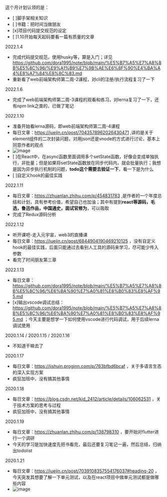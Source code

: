 这个月计划认领的是：
- [ ]脚手架相关知识
- [ ]书籍：把时间当做朋友
- [x]项目代码提交规范的设定
- [ ]1.10开始每天起码要看一篇有质量的文章


2022.1.4
- 完成代码提交规范，使用husky等，算是入门；详见 https://github.com/dora1995/note/blob/main/%E5%B7%A5%E7%A8%8B%E5%8C%96/%E9%A1%B9%E7%9B%AE%E6%8F%90%E4%BA%A4%E8%A7%84%E8%8C%83.md
- 重新看了web前端架构师第二周-2课程，对cli的注册/执行流程复习了一下

2022.1.6
- 完成了web前端架构师第二周-3课程的观看和练习，对lerna复习了一下，还有npm link之类的，已做了笔记

2022.1.10
- 准备开始看lerna源码，即web前端架构师第二周-4课程
- 每日文章：https://juejin.cn/post/7043578962026430471 ,讲的是关于element组件的二次封装问题，对用json还是vnode的方式进行讨论，基本上同意作者的观点
- ![image](https://user-images.githubusercontent.com/53267289/148888666-c3ac5663-ee5b-4bcd-97b3-750283c56e06.png)
- [ ]在React中，在async函数里面调用多个setState函数，好像会变成单独执行，非批量；但是如果将setState函数放在同步代码内，就会批量执行；我想是因为异步执行机制的问题，**todo这个需要去验证一下**，看一下是为什么
- [ ]自定义hook的最佳实践

2022.1.11
- 每日文章：https://zhuanlan.zhihu.com/p/454831783 ,是作者的一个年度总结和计划，具有参考价值，希望自己也加油；其中有提到**react等源码，毛选，鲁迅作品，中国通史，面试官修为**，可以吸取
- 完成了Redux源码分析

2022.1.12
- 听开课吧-走入元宇宙，web3的直播课
- 每日文章：https://juejin.cn/post/6844904190469210125 ，没有自定义hook的最佳实践，后面只能通过去看别人工具的源码来学习，尽可能少传入参数
- 看完了时间朋友第三章

2022.1.13
- 每日文章：https://github.com/dora1995/note/blob/main/%E5%B7%A5%E7%A8%8B%E5%8C%96/%E6%BA%90%E7%A0%81%E8%B0%83%E8%AF%95.md
- [x]输出vscode调试总结：https://github.com/dora1995/note/blob/main/%E5%B7%A5%E7%A8%8B%E5%8C%96/%E6%BA%90%E7%A0%81%E8%B0%83%E8%AF%95.md ；今天主要是想学一下如何使用vscode进行代码调试，用于后续lerna调试使用

2020.1.14 / 2020.1.15 / 2020.1.16
- 不知道干嘛去了

2020.1.17
- 每日文章：https://jishuin.proginn.com/p/763bfbd6bcaf ，关于多语言生态的深入实现方案
- 疯狂加班中，没有搞其他事情

2020.1.18
- 每日文章：https://blog.csdn.net/kid_2412/article/details/106062531 ，关于技术方案的思考与过程
- 疯狂加班中，没有搞其他事情

2020.1.19
- 每日文章：https://zhuanlan.zhihu.com/p/138798310 ，要开始对flutter进行一个调研
- 今天的学习是加快速度先把书看完，最后还要复习笔记一遍，然后总结，归纳出todolist

2020.1.21
- 每日文章：https://juejin.cn/post/7039108357554176037#heading-20 ，今天突发其想要了解一下单元测试，以及在react项目中做单元测试都是做哪些内容
- ![image](https://user-images.githubusercontent.com/53267289/150478621-13caf0e6-1879-42c5-b663-1aa592800f4f.png)

